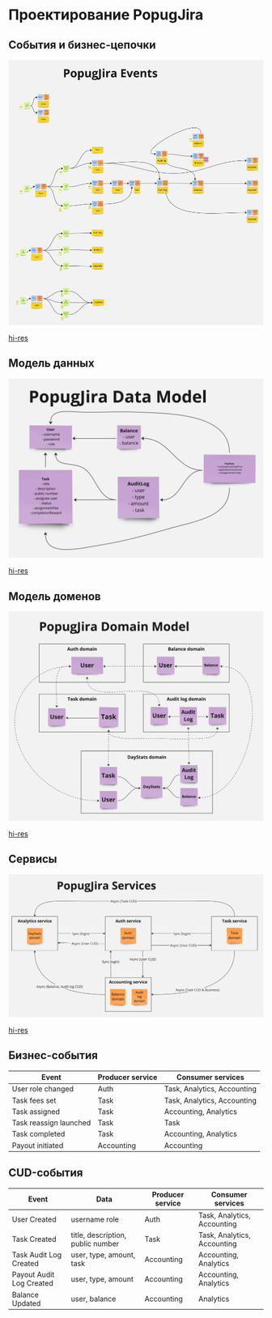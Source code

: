 # Проектирование PopugJira

## События и бизнес-цепочки
![Events](PopugJira_Events.jpg)

[hi-res](PopugJira_Events.jpg)

## Модель данных
![Data Model](PopugJira_Data_Model.jpg)

[hi-res](PopugJira_Data_Model.jpg)

## Модель доменов
![Domain Model](PopugJira_Domain_Model.jpg)

[hi-res](PopugJira_Domain_Model.jpg)

## Сервисы
![Services](PopugJira_Services.jpg)

[hi-res](PopugJira_Services.jpg)

## Бизнес-события
| Event                  | Producer service | Consumer services           |
|------------------------|------------------|-----------------------------|
| User role changed      | Auth             | Task, Analytics, Accounting |
| Task fees set          | Task             | Task, Analytics, Accounting |
| Task assigned          | Task             | Accounting, Analytics       |
| Task reassign launched | Task             | Task                        |
| Task completed         | Task             | Accounting, Analytics       |
| Payout initiated       | Accounting       | Accounting                  |

## CUD-события
| Event                    | Data                              | Producer service | Consumer services           |
|--------------------------|-----------------------------------|------------------|-----------------------------|
| User Created             | username role                     | Auth             | Task, Analytics, Accounting |
| Task Created             | title, description, public number | Task             | Task, Analytics, Accounting |
| Task Audit Log Created   | user, type, amount, task          | Accounting       | Accounting, Analytics       |
| Payout Audit Log Created | user, type, amount                | Accounting       | Accounting, Analytics       |
| Balance Updated          | user, balance                     | Accounting       | Analytics                   |

